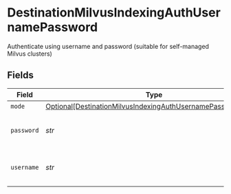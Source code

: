 # DestinationMilvusIndexingAuthUsernamePassword

Authenticate using username and password (suitable for self-managed Milvus clusters)


## Fields

| Field                                                                                                                                   | Type                                                                                                                                    | Required                                                                                                                                | Description                                                                                                                             |
| --------------------------------------------------------------------------------------------------------------------------------------- | --------------------------------------------------------------------------------------------------------------------------------------- | --------------------------------------------------------------------------------------------------------------------------------------- | --------------------------------------------------------------------------------------------------------------------------------------- |
| `mode`                                                                                                                                  | [Optional[DestinationMilvusIndexingAuthUsernamePasswordMode]](../../models/shared/destinationmilvusindexingauthusernamepasswordmode.md) | :heavy_minus_sign:                                                                                                                      | N/A                                                                                                                                     |
| `password`                                                                                                                              | *str*                                                                                                                                   | :heavy_check_mark:                                                                                                                      | Password for the Milvus instance                                                                                                        |
| `username`                                                                                                                              | *str*                                                                                                                                   | :heavy_check_mark:                                                                                                                      | Username for the Milvus instance                                                                                                        |